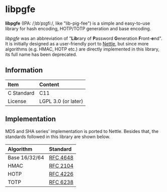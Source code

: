 # libpgfe

**libpgfe** (IPA: /ˌlɪbˈpɪɡfiː/, like "lib-pig-fee") is a simple and easy-to-use library for hash encoding, HOTP/TOTP generation and base encoding.

*libpgfe* was an abbreviation of "**Lib**rary of **P**assword **G**eneration **F**ront-**e**nd". It is initially designed as a user-friendly port to [Nettle](https://www.lysator.liu.se/~nisse/nettle/), but since more algorithms (e.g. HMAC, HOTP etc.) are directly implemented in this library, its full name has been deprecated.

## Information

| Item       | Content             |
| :--------- | :------------------ |
| C Standard | C11                 |
| License    | LGPL 3.0 (or later) |


## Implementation

MD5 and SHA series' implementation is ported to Nettle. Besides that, the standards followed in this library are shown below.

| Algorithm     | Standard                                           |
| :------------ | :------------------------------------------------- |
| Base 16/32/64 | [RFC 4648](https://www.rfc-editor.org/rfc/rfc4648) |
| HMAC          | [RFC 2104](https://www.rfc-editor.org/rfc/rfc2104) |
| HOTP          | [RFC 4226](https://www.rfc-editor.org/rfc/rfc4226) |
| TOTP          | [RFC 6238](https://www.rfc-editor.org/rfc/rfc6238) |